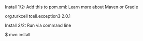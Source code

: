 Install 1/2: Add this to pom.xml:
Learn more about Maven or Gradle

<dependency>
  <groupId>org.turkcell</groupId>
  <artifactId>tcell.exception3</artifactId>
  <version>2.0.1</version>
</dependency>



Install 2/2: Run via command line

$ mvn install
